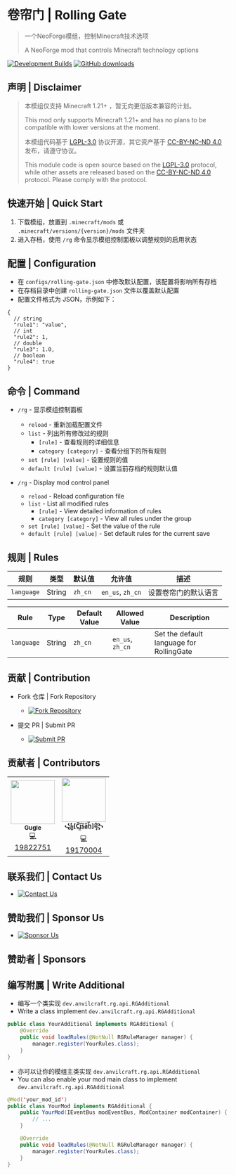 # 卷帘门 | Rolling Gate

> 一个NeoForge模组，控制Minecraft技术选项
>
> A NeoForge mod that controls Minecraft technology options

[![Development Builds](https://github.com/Anvil-Dev/RollingGate/actions/workflows/ci.yml/badge.svg)](https://github.com/Anvil-Dev/RollingGate/actions/workflows/ci.yml)
[![GitHub downloads](https://img.shields.io/github/downloads/Anvil-Dev/RollingGate/total?label=Github%20downloads&logo=github)](https://github.com/Anvil-Dev/RollingGate/releases)

## 声明 | Disclaimer

> 本模组仅支持 Minecraft 1.21+ ，暂无向更低版本兼容的计划。
>
> This mod only supports Minecraft 1.21+ and has no plans to be compatible with lower versions at the moment.
>
> 本模组代码基于 [LGPL-3.0](./LICENSE) 协议开源，其它资产基于 [CC-BY-NC-ND 4.0](./LICENSE_ASSETS) 发布，请遵守协议。
>
> This module code is open source based on the [LGPL-3.0](./LICENSE) protocol, while other assets are released based on
> the [CC-BY-NC-ND 4.0](./LICENSE_ASSETS) protocol. Please comply with the protocol.

## 快速开始 | Quick Start

1. 下载模组，放置到 `.minecraft/mods` 或 `.minecraft/versions/{version}/mods` 文件夹
2. 进入存档，使用 `/rg` 命令显示模组控制面板以调整规则的启用状态

## 配置 | Configuration

* 在 `configs/rolling-gate.json` 中修改默认配置，该配置将影响所有存档
* 在存档目录中创建 `rolling-gate.json` 文件以覆盖默认配置
* 配置文件格式为 JSON，示例如下：

```json5
{
  // string
  "rule1": "value",
  // int
  "rule2": 1,
  // double
  "rule3": 1.0,
  // boolean
  "rule4": true
}
```

## 命令 | Command

* `/rg` - 显示模组控制面板
    * `reload` - 重新加载配置文件
    * `list` - 列出所有修改过的规则
        * `[rule]` - 查看规则的详细信息
        * `category [category]` - 查看分组下的所有规则
    * `set [rule] [value]` - 设置规则的值
    * `default [rule] [value]` - 设置当前存档的规则默认值

* `/rg` - Display mod control panel
    * `reload` - Reload configuration file
    * `list` - List all modified rules
        * `[rule]` - View detailed information of rules
        * `category [category]` - View all rules under the group
    * `set [rule] [value]` - Set the value of the rule
    * `default [rule] [value]` - Set default rules for the current save

## 规则 | Rules

| 规则         | 类型     | 默认值     | 允许值              | 描述         |
|------------|--------|---------|------------------|------------|
| `language` | String | `zh_cn` | `en_us`, `zh_cn` | 设置卷帘门的默认语言 |

| Rule       | Type   | Default Value | Allowed Value    | Description                              |
|------------|--------|---------------|------------------|------------------------------------------|
| `language` | String | `zh_cn`       | `en_us`, `zh_cn` | Set the default language for RollingGate |

## 贡献 | Contribution

* Fork 仓库 | Fork Repository
    * [![Fork Repository](https://img.shields.io/badge/Fork%20Repository-blue?logo=github)](https://github.com/Anvil-Dev/RollingGate/fork)

* 提交 PR | Submit PR
    * [![Submit PR](https://img.shields.io/badge/Submit%20PR-green?logo=github)](https://github.com/Anvil-Dev/RollingGate/pulls)

## 贡献者 | Contributors

<!--suppress ALL -->
<table>
  <tr>
    <td align="center">
      <a href="https://github.com/Gu-ZT">
        <img src="https://avatars.githubusercontent.com/u/34372427?v=100&s=100" width="100px" height="100px" alt=""/><br />
        <sub><b>Gugle</b></sub>
      </a><br />
      <a title="Code">💻</a><br />
      <a href="https://space.bilibili.com/19822751">19822751</a>
    </td>
    <td align="center">
      <a href="https://github.com/Cjsah">
        <img src="https://avatars.githubusercontent.com/u/46415647?v=100&s=100" width="100px" height="100px" alt=""/><br />
        <sub><b>꧁[C̲̅j̲̅s̲̅a̲̅h̲̅]꧂</b></sub>
      </a><br />
      <a title="Code">💻</a><br />
      <a href="https://space.bilibili.com/19170004">19170004</a>
    </td>
  </tr>
</table>

## 联系我们 | Contact Us

* [![Contact Us](https://img.shields.io/badge/Contact%20Us-white?logo=tencentqq)](https://qm.qq.com/q/alOmGR4G6k)

## 赞助我们 | Sponsor Us

* [![Sponsor Us](https://img.shields.io/badge/Sponsor%20Us-blue?logo=githubsponsors)](https://www.anvilcraft.dev/#/support)

## 赞助者 | Sponsors

## 编写附属 | Write Additional

* 编写一个类实现 `dev.anvilcraft.rg.api.RGAdditional`
* Write a class implement `dev.anvilcraft.rg.api.RGAdditional`

```java
public class YourAdditional implements RGAdditional {
    @Override
    public void loadRules(@NotNull RGRuleManager manager) {
        manager.register(YourRules.class);
    }
}
```

* 亦可以让你的模组主类实现 `dev.anvilcraft.rg.api.RGAdditional`
* You can also enable your mod main class to implement `dev.anvilcraft.rg.api.RGAdditional`

```java
@Mod('your_mod_id')
public class YourMod implements RGAdditional {
    public YourMod(IEventBus modEventBus, ModContainer modContainer) {
        // ...
    }

    @Override
    public void loadRules(@NotNull RGRuleManager manager) {
        manager.register(YourRules.class);
    }
}
```
